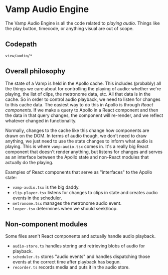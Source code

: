 # Vamp Audio Engine

The Vamp Audio Engine is all the code related to *playing audio*. Things like
the play button, timecode, or anything visual are out of scope.

## Codepath

`view/audio/*`

## Overall philosophy

The state of a Vamp is held in the Apollo cache. This includes (probably) all
the things we care about for controlling the playing of audio: whether we're
playing, the list of clips, the metronome data, etc. All that data is in the
cache. So in order to control audio playback, we need to listen for changes to
this cache data. The easiest way to do this in Apollo is through *React
components*. If we make a query to Apollo in a React component and then the data
in that query changes, the component will re-render, and we reflect whatever
changed in functionality.

Normally, changes to the cache like this change how components are drawn on the
DOM. In terms of audio though, we don't need to draw anything, we just need to
use the state changes to inform what audio is playing. This is where
`vamp-audio.tsx` comes in. It's a really big React component that doesn't render
anything, but listens for changes and serves as an interface between the Apollo
state and non-React modules that actually do the playing.

Examples of React components that serve as "interfaces" to the Apollo state:

- `vamp-audio.tsx` is the big daddy.
- `clip-player.tsx` listens for changes to clips in state and creates audio events in the scheduler.
- `metronome.tsx` manages the metronome audio event.
- `looper.tsx` determines when we should seek/loop.

## Non-component modules

Some files aren't React components and actually handle audio playback. 

- `audio-store.ts` handles storing and retrieving blobs of audio for playback.
- `scheduler.ts` stores "audio events" and handles dispatching those events at the correct time after playback has begun.
- `recorder.ts` records media and puts it in the audio store.
